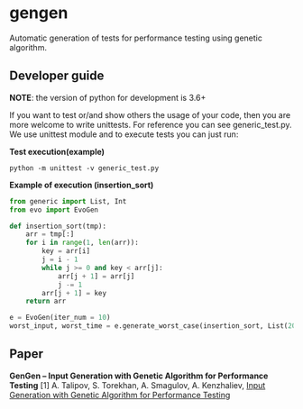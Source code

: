 # gengen
Automatic generation of tests for performance testing using genetic algorithm.

## Developer guide

**NOTE**: the version of python for development is 3.6+

If you want to test or/and show others the usage of your code, then you are more welcome to write unittests.
For reference you can see generic_test.py. We use unittest module and to execute tests you can just run:

**Test execution(example)**
```
python -m unittest -v generic_test.py
```

**Example of execution (insertion_sort)**
```python
from generic import List, Int
from evo import EvoGen

def insertion_sort(tmp):
    arr = tmp[:]
    for i in range(1, len(arr)):
        key = arr[i]
        j = i - 1
        while j >= 0 and key < arr[j]:
            arr[j + 1] = arr[j]
            j -= 1
        arr[j + 1] = key
    return arr

e = EvoGen(iter_num = 10)
worst_input, worst_time = e.generate_worst_case(insertion_sort, List(20, 25, Int(-20, 20)))
```

## Paper

**GenGen – Input Generation with Genetic Algorithm for Performance Testing**
[1] A. Talipov, S. Torekhan, A. Smagulov, A. Kenzhaliev,  [Input Generation with Genetic Algorithm for Performance Testing](GenGenPaper.pdf)
